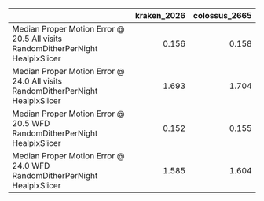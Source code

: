 |                                                                                 |   kraken_2026 |   colossus_2665 |
|:--------------------------------------------------------------------------------|--------------:|----------------:|
| Median Proper Motion Error @ 20.5 All visits RandomDitherPerNight HealpixSlicer |         0.156 |           0.158 |
| Median Proper Motion Error @ 24.0 All visits RandomDitherPerNight HealpixSlicer |         1.693 |           1.704 |
| Median Proper Motion Error @ 20.5 WFD RandomDitherPerNight HealpixSlicer        |         0.152 |           0.155 |
| Median Proper Motion Error @ 24.0 WFD RandomDitherPerNight HealpixSlicer        |         1.585 |           1.604 |
